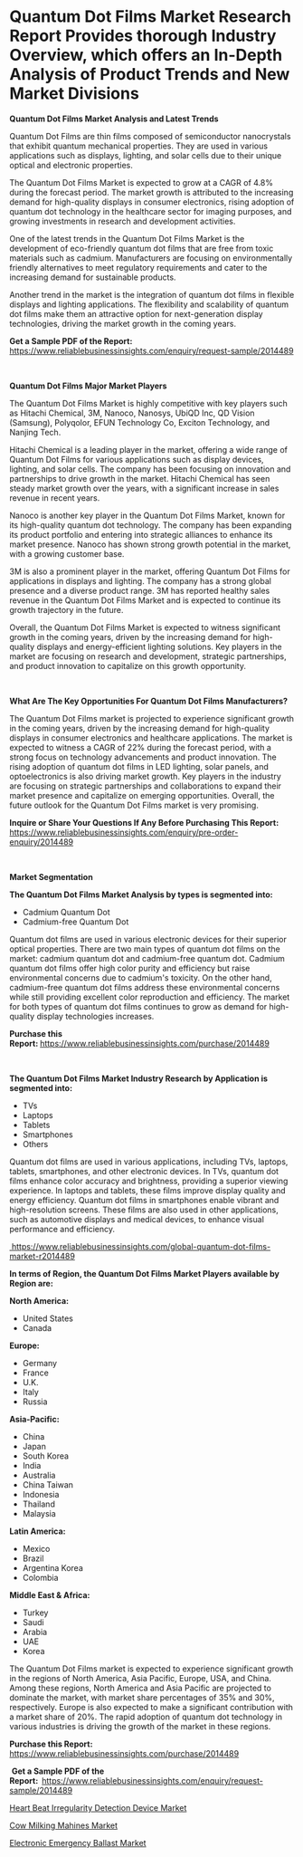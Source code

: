 <p><h1>Quantum Dot Films Market Research Report Provides thorough Industry Overview, which offers an In-Depth Analysis of Product Trends and New Market Divisions</h1></p><p><strong>Quantum Dot Films Market Analysis and Latest Trends</strong></p>
<p><p>Quantum Dot Films are thin films composed of semiconductor nanocrystals that exhibit quantum mechanical properties. They are used in various applications such as displays, lighting, and solar cells due to their unique optical and electronic properties.</p><p>The Quantum Dot Films Market is expected to grow at a CAGR of 4.8% during the forecast period. The market growth is attributed to the increasing demand for high-quality displays in consumer electronics, rising adoption of quantum dot technology in the healthcare sector for imaging purposes, and growing investments in research and development activities.</p><p>One of the latest trends in the Quantum Dot Films Market is the development of eco-friendly quantum dot films that are free from toxic materials such as cadmium. Manufacturers are focusing on environmentally friendly alternatives to meet regulatory requirements and cater to the increasing demand for sustainable products.</p><p>Another trend in the market is the integration of quantum dot films in flexible displays and lighting applications. The flexibility and scalability of quantum dot films make them an attractive option for next-generation display technologies, driving the market growth in the coming years.</p></p>
<p><strong>Get a Sample PDF of the Report:&nbsp;</strong> <a href="https://www.reliablebusinessinsights.com/enquiry/request-sample/2014489">https://www.reliablebusinessinsights.com/enquiry/request-sample/2014489</a></p>
<p>&nbsp;</p>
<p><strong>Quantum Dot Films Major Market Players</strong></p>
<p><p>The Quantum Dot Films Market is highly competitive with key players such as Hitachi Chemical, 3M, Nanoco, Nanosys, UbiQD Inc, QD Vision (Samsung), Polyqolor, EFUN Technology Co, Exciton Technology, and Nanjing Tech. </p><p>Hitachi Chemical is a leading player in the market, offering a wide range of Quantum Dot Films for various applications such as display devices, lighting, and solar cells. The company has been focusing on innovation and partnerships to drive growth in the market. Hitachi Chemical has seen steady market growth over the years, with a significant increase in sales revenue in recent years.</p><p>Nanoco is another key player in the Quantum Dot Films Market, known for its high-quality quantum dot technology. The company has been expanding its product portfolio and entering into strategic alliances to enhance its market presence. Nanoco has shown strong growth potential in the market, with a growing customer base.</p><p>3M is also a prominent player in the market, offering Quantum Dot Films for applications in displays and lighting. The company has a strong global presence and a diverse product range. 3M has reported healthy sales revenue in the Quantum Dot Films Market and is expected to continue its growth trajectory in the future.</p><p>Overall, the Quantum Dot Films Market is expected to witness significant growth in the coming years, driven by the increasing demand for high-quality displays and energy-efficient lighting solutions. Key players in the market are focusing on research and development, strategic partnerships, and product innovation to capitalize on this growth opportunity.</p></p>
<p>&nbsp;</p>
<p><strong>What Are The Key Opportunities For Quantum Dot Films Manufacturers?</strong></p>
<p><p>The Quantum Dot Films market is projected to experience significant growth in the coming years, driven by the increasing demand for high-quality displays in consumer electronics and healthcare applications. The market is expected to witness a CAGR of 22% during the forecast period, with a strong focus on technology advancements and product innovation. The rising adoption of quantum dot films in LED lighting, solar panels, and optoelectronics is also driving market growth. Key players in the industry are focusing on strategic partnerships and collaborations to expand their market presence and capitalize on emerging opportunities. Overall, the future outlook for the Quantum Dot Films market is very promising.</p></p>
<p><strong>Inquire or Share Your Questions If Any Before Purchasing This Report:</strong> <a href="https://www.reliablebusinessinsights.com/enquiry/pre-order-enquiry/2014489">https://www.reliablebusinessinsights.com/enquiry/pre-order-enquiry/2014489</a></p>
<p>&nbsp;</p>
<p><strong>Market Segmentation</strong></p>
<p><strong>The Quantum Dot Films Market Analysis by types is segmented into:</strong></p>
<p><ul><li>Cadmium Quantum Dot</li><li>Cadmium-free Quantum Dot</li></ul></p>
<p><p>Quantum dot films are used in various electronic devices for their superior optical properties. There are two main types of quantum dot films on the market: cadmium quantum dot and cadmium-free quantum dot. Cadmium quantum dot films offer high color purity and efficiency but raise environmental concerns due to cadmium's toxicity. On the other hand, cadmium-free quantum dot films address these environmental concerns while still providing excellent color reproduction and efficiency. The market for both types of quantum dot films continues to grow as demand for high-quality display technologies increases.</p></p>
<p><strong>Purchase this Report:&nbsp;</strong><a href="https://www.reliablebusinessinsights.com/purchase/2014489">https://www.reliablebusinessinsights.com/purchase/2014489</a></p>
<p>&nbsp;</p>
<p><strong>The Quantum Dot Films Market Industry Research by Application is segmented into:</strong></p>
<p><ul><li>TVs</li><li>Laptops</li><li>Tablets</li><li>Smartphones</li><li>Others</li></ul></p>
<p><p>Quantum dot films are used in various applications, including TVs, laptops, tablets, smartphones, and other electronic devices. In TVs, quantum dot films enhance color accuracy and brightness, providing a superior viewing experience. In laptops and tablets, these films improve display quality and energy efficiency. Quantum dot films in smartphones enable vibrant and high-resolution screens. These films are also used in other applications, such as automotive displays and medical devices, to enhance visual performance and efficiency.</p></p>
<p><a href="https://www.reliablebusinessinsights.com/global-quantum-dot-films-market-r2014489">&nbsp;https://www.reliablebusinessinsights.com/global-quantum-dot-films-market-r2014489</a></p>
<p><strong>In terms of Region, the Quantum Dot Films Market Players available by Region are:</strong></p>
<p>
    <p> <strong> North America: </strong>
        <ul>
            <li>United States</li>
            <li>Canada</li>
        </ul>
        </p> 
    <p> <strong> Europe: </strong>
        <ul>
            <li>Germany</li>
            <li>France</li>
            <li>U.K.</li>
            <li>Italy</li>
            <li>Russia</li>
        </ul>
        </p> 
    <p> <strong> Asia-Pacific: </strong>
        <ul>
            <li>China</li>
            <li>Japan</li>
            <li>South Korea</li>
            <li>India</li>
            <li>Australia</li>
            <li>China Taiwan</li>
            <li>Indonesia</li>
            <li>Thailand</li>
            <li>Malaysia</li>
        </ul>
        </p> 
    <p> <strong> Latin America: </strong>
        <ul>
            <li>Mexico</li>
            <li>Brazil</li>
            <li>Argentina Korea</li>
            <li>Colombia</li>
        </ul>
        </p> 
    <p> <strong> Middle East & Africa: </strong>
        <ul>
            <li>Turkey</li>
            <li>Saudi</li>
            <li>Arabia</li>
            <li>UAE</li>
            <li>Korea</li>
        </ul>
    </p>
    </p>
<p><p>The Quantum Dot Films market is expected to experience significant growth in the regions of North America, Asia Pacific, Europe, USA, and China. Among these regions, North America and Asia Pacific are projected to dominate the market, with market share percentages of 35% and 30%, respectively. Europe is also expected to make a significant contribution with a market share of 20%. The rapid adoption of quantum dot technology in various industries is driving the growth of the market in these regions.</p></p>
<p><strong>Purchase this Report: </strong><a href="https://www.reliablebusinessinsights.com/purchase/2014489">https://www.reliablebusinessinsights.com/purchase/2014489</a></p>
<p>&nbsp;<strong>Get a Sample PDF of the Report:&nbsp;&nbsp;</strong><a href="https://www.reliablebusinessinsights.com/enquiry/request-sample/2014489">https://www.reliablebusinessinsights.com/enquiry/request-sample/2014489</a></p>
<p><strong></strong></p>
<p><p><a href="https://github.com/dancokkoe288/Market-Research-Report-List-1/blob/main/heart-beat-irregularity-detection-device-market.md">Heart Beat Irregularity Detection Device Market</a></p><p><a href="https://github.com/lamhaoka57/Market-Research-Report-List-1/blob/main/cow-milking-mahines-market.md">Cow Milking Mahines Market</a></p><p><a href="https://github.com/huqhwmcs55/Market-Research-Report-List-1/blob/main/electronic-emergency-ballast-market.md">Electronic Emergency Ballast Market</a></p></p>